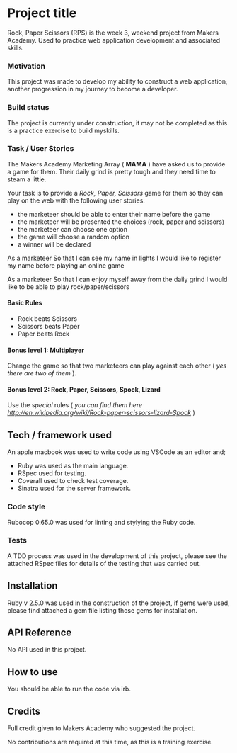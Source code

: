 # Project title

Rock, Paper Scissors (RPS) is the week 3, weekend project from Makers Academy. Used to practice web application development and associated skills.

### Motivation

This project was made to develop my ability to construct a web application, another progression in my journey to become a developer.

### Build status

The project is currently under construction, it may not be completed as this is a practice exercise to build myskills.  

### Task / User Stories

The Makers Academy Marketing Array ( **MAMA** ) have asked us to provide a game for them. Their daily grind is pretty tough and they need time to steam a little.

Your task is to provide a _Rock, Paper, Scissors_ game for them so they can play on the web with the following user stories:

- the marketeer should be able to enter their name before the game
- the marketeer will be presented the choices (rock, paper and scissors)
- the marketeer can choose one option
- the game will choose a random option
- a winner will be declared

As a marketeer
So that I can see my name in lights
I would like to register my name before playing an online game

As a marketeer
So that I can enjoy myself away from the daily grind
I would like to be able to play rock/paper/scissors

#### Basic Rules

- Rock beats Scissors
- Scissors beats Paper
- Paper beats Rock

#### Bonus level 1: Multiplayer

Change the game so that two marketeers can play against each other ( _yes there are two of them_ ).

#### Bonus level 2: Rock, Paper, Scissors, Spock, Lizard

Use the _special_ rules ( _you can find them here http://en.wikipedia.org/wiki/Rock-paper-scissors-lizard-Spock_ )

## Tech / framework used

An apple macbook was used to write code using VSCode as an editor and;

* Ruby was used as the main language.
* RSpec used for testing.
* Coverall used to check test coverage.
* Sinatra used for the server framework.

### Code style

Rubocop 0.65.0 was used for linting and stylying the Ruby code.

### Tests

A TDD process was used in the development of this project, please see the attached RSpec files for details of the testing that was carried out.

## Installation

Ruby v 2.5.0 was used in the construction of the project, if gems were used, please find attached a gem file listing those gems for installation.

## API Reference

No API used in this project.

## How to use

You should be able to run the code via irb.

## Credits

Full credit given to Makers Academy who suggested the project.

No contributions are required at this time, as this is a training exercise.